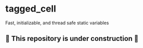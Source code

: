 # tagged_cell
Fast, initializable, and thread safe static variables

## :construction: This repository is under construction :construction:
